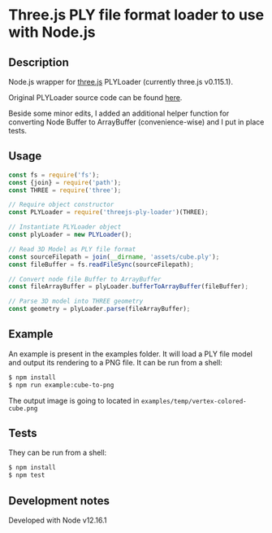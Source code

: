 # Three.js PLY file format loader to use with Node.js

## Description
Node.js wrapper for [three.js][THREEJS-github-link] PLYLoader (currently three.js v0.115.1).

Original PLYLoader source code can be found [here][PLYLoader-source-link].

Beside some minor edits, I added an additional helper function for converting Node Buffer to ArrayBuffer (convenience-wise) and I put in place tests.

## Usage

```javascript
const fs = require('fs');
const {join} = require('path');
const THREE = require('three');

// Require object constructor
const PLYLoader = require('threejs-ply-loader')(THREE);

// Instantiate PLYLoader object
const plyLoader = new PLYLoader();

// Read 3D Model as PLY file format
const sourceFilepath = join(__dirname, 'assets/cube.ply');
const fileBuffer = fs.readFileSync(sourceFilepath);

// Convert node file Buffer to ArrayBuffer
const fileArrayBuffer = plyLoader.bufferToArrayBuffer(fileBuffer);

// Parse 3D model into THREE geometry
const geometry = plyLoader.parse(fileArrayBuffer);
```


## Example

An example is present in the examples folder. It will load a PLY file model and output its rendering to a PNG file. It can be run from a shell:

```bash
$ npm install
$ npm run example:cube-to-png
```

The output image is going to located in `examples/temp/vertex-colored-cube.png`


## Tests
They can be run from a shell:

```bash
$ npm install
$ npm test
```

## Development notes
Developed with Node v12.16.1

[THREEJS-github-link]: https://github.com/mrdoob/three.js
[PLYLoader-source-link]: https://github.com/mrdoob/three.js/blob/dev/examples/js/loaders/PLYLoader.js


